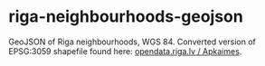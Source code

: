 # riga-neighbourhoods-geojson
GeoJSON of Riga neighbourhoods, WGS 84. Converted version of EPSG:3059 shapefile found here: [opendata.riga.lv / Apkaimes](https://opendata.riga.lv/attistiba-un-buvnieciba.html?file=files/Opendata/Dati-Vectori/Attistiba/Apkaimes_shp_05_03_15.zip).